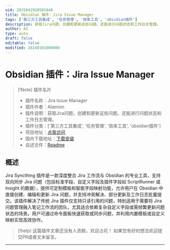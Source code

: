 ```yaml
---
uid: 2025042920501648
title: Obsidian 插件：Jira Issue Manager
tags: ['第三方工具集成', '任务管理', '效率工具', 'obsidian插件']
description: 获取Jira问题，创建和更新这些问题。还能进行问题状态和工作日志管理。
author: AI
type: auto
draft: false
editable: false
modified: 20240101000000
---
```


# Obsidian 插件：Jira Issue Manager

> [!Note] 插件名片
> - 插件名称：Jira Issue Manager
> - 插件作者：Alamion
> - 插件说明：获取Jira问题，创建和更新这些问题。还能进行问题状态和工作日志管理。
> - 插件分类：['第三方工具集成', '任务管理', '效率工具', 'obsidian插件']
> - 项目地址：[点我访问](https://github.com/Alamion/obsidian-jira-sync)
> - 国内下载地址：[下载安装](https://pkmer.cn/products/plugin/pluginMarket/?jira-sync)
> - 自述文件：[Readme](https://ghproxy.net/https://raw.githubusercontent.com/Alamion/obsidian-jira-sync/master/README.md)



## 概述

Jira Syncthing 插件是一款深度整合 Jira 工作流与 Obsidian 的专业工具，支持双向同步 Jira 问题（包括标准字段、自定义字段及插件字段如 ScriptRunner 或 Insight 的数据），提供可定制模板和智能字段映射功能，允许用户在 Obsidian 中直接创建、编辑和更新 Jira 问题，并支持冲突解决、部分更新及工作日志批量提交。该插件解决了传统 Jira 插件仅支持只读引用的问题，特别适用于需要将 Jira 问题管理融入笔记工作流的团队，尤其适合依赖复杂自定义字段或需频繁更新问题状态的场景。用户可通过命令面板快速获取或同步问题，并利用内置模板或自定义映射实现高效协作。


> [!help] 
> 这篇插件文章还没有人贡献，欢迎占坑！
> 如果您有好的想法欢迎提交PR或者文末留言。
> 

---



